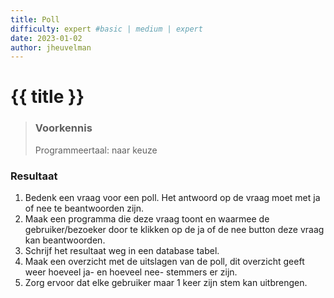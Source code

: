 ```yaml
---
title: Poll
difficulty: expert #basic | medium | expert
date: 2023-01-02
author: jheuvelman
---
```




# {{ title }}

> ### Voorkennis
> Programmeertaal: naar keuze
### Resultaat

1.  Bedenk een vraag voor een poll. Het antwoord op de vraag moet met ja of nee te beantwoorden zijn.
2.  Maak een programma die deze vraag toont en waarmee de gebruiker/bezoeker door te klikken op de ja of de nee button deze vraag kan beantwoorden.
3.  Schrijf het resultaat weg in een database tabel.
4.  Maak een overzicht met de uitslagen van de poll, dit overzicht geeft weer hoeveel ja- en hoeveel nee- stemmers er zijn.
5.  Zorg ervoor dat elke gebruiker maar 1 keer zijn stem kan uitbrengen.
